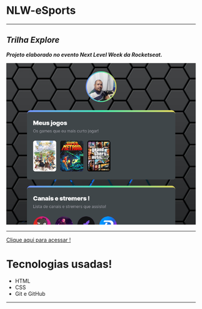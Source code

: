 # NLW-eSports 
***
## *Trilha Explore*

___Projeto elaborado no evento Next Level Week
 da Rocketseat.___

 ![preview](.github/adrianovolter.github.io_nlw_.png)
***
 [Clique aqui para acessar !](https://adrianovolter.github.io/nlw/)


 # Tecnologias usadas!

 - HTML
 - CSS
 - Git e GitHub
 ***